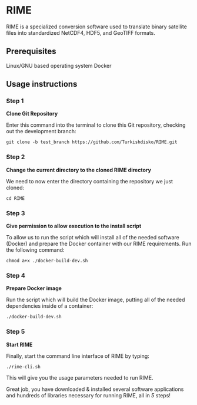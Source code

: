 # RIME
RIME is a specialized conversion software used to translate binary satellite files into standardized NetCDF4, HDF5, and GeoTIFF formats.
## Prerequisites
Linux/GNU based operating system
Docker

## Usage instructions
### Step 1
**Clone Git Repository**

Enter this command into the terminal to clone this Git repository, checking out the development branch:

`git clone -b test_branch https://github.com/Turkishdisko/RIME.git`

### Step 2
**Change the current directory to the cloned RIME directory**

We need to now enter the directory containing the repository we just cloned:

`cd RIME`

### Step 3
**Give permission to allow execution to the install script**

To allow us to run the script which will install all of the needed software (Docker) and prepare the Docker container with our RIME requirements.  Run the following command:

`chmod a+x ./docker-build-dev.sh`

### Step 4
**Prepare Docker image**

Run the script which will build the Docker image, putting all of the needed dependencies inside of a container:

`./docker-build-dev.sh`

### Step 5
**Start RIME**

Finally, start the command line interface of RIME by typing:

`./rime-cli.sh`

This will give you the usage parameters needed to run RIME.

Great job, you have downloaded & installed several software applications and hundreds of libraries necessary for running RIME, all in _5_ steps!
